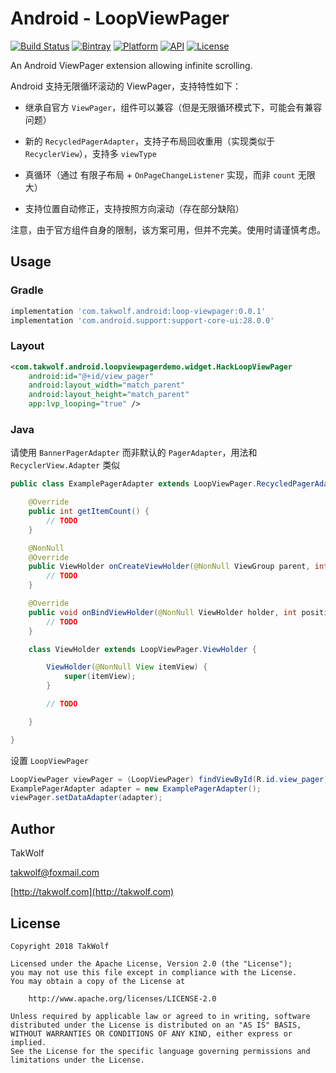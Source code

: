# Android - LoopViewPager #

[![Build Status](https://travis-ci.org/TakWolf/Android-LoopViewPager.svg?branch=master)](https://travis-ci.org/TakWolf/Android-LoopViewPager)
[![Bintray](https://img.shields.io/bintray/v/takwolf/maven/Android-LoopViewPager.svg)](https://bintray.com/takwolf/maven/Android-LoopViewPager/_latestVersion)
[![Platform](https://img.shields.io/badge/platform-Android-green.svg)](https://www.android.com)
[![API](https://img.shields.io/badge/API-14%2B-brightgreen.svg)](https://android-arsenal.com/api?level=14)
[![License](https://img.shields.io/github/license/TakWolf/Android-LoopViewPager.svg)](http://www.apache.org/licenses/LICENSE-2.0)

An Android ViewPager extension allowing infinite scrolling.

Android 支持无限循环滚动的 ViewPager，支持特性如下：

- 继承自官方 `ViewPager`，组件可以兼容（但是无限循环模式下，可能会有兼容问题）

- 新的 `RecycledPagerAdapter`，支持子布局回收重用（实现类似于 `RecyclerView`），支持多 `viewType`

- 真循环（通过 有限子布局 + `OnPageChangeListener` 实现，而非 `count` 无限大）

- 支持位置自动修正，支持按照方向滚动（存在部分缺陷）

注意，由于官方组件自身的限制，该方案可用，但并不完美。使用时请谨慎考虑。

## Usage ##

### Gradle ###

``` gradle
implementation 'com.takwolf.android:loop-viewpager:0.0.1'
implementation 'com.android.support:support-core-ui:28.0.0'
```

### Layout ###

``` xml
<com.takwolf.android.loopviewpagerdemo.widget.HackLoopViewPager
    android:id="@+id/view_pager"
    android:layout_width="match_parent"
    android:layout_height="match_parent"
    app:lvp_looping="true" />
```

### Java ###

请使用 `BannerPagerAdapter` 而非默认的 `PagerAdapter`，用法和 `RecyclerView.Adapter` 类似

``` java
public class ExamplePagerAdapter extends LoopViewPager.RecycledPagerAdapter<ExamplePagerAdapter.ViewHolder> {

    @Override
    public int getItemCount() {
        // TODO
    }

    @NonNull
    @Override
    public ViewHolder onCreateViewHolder(@NonNull ViewGroup parent, int viewType) {
        // TODO
    }

    @Override
    public void onBindViewHolder(@NonNull ViewHolder holder, int position) {
        // TODO
    }

    class ViewHolder extends LoopViewPager.ViewHolder {

        ViewHolder(@NonNull View itemView) {
            super(itemView);
        }

        // TODO

    }

}
```

设置 `LoopViewPager`

```java
LoopViewPager viewPager = (LoopViewPager) findViewById(R.id.view_pager);
ExamplePagerAdapter adapter = new ExamplePagerAdapter();
viewPager.setDataAdapter(adapter);
```

## Author ##

TakWolf

[takwolf@foxmail.com](mailto:takwolf@foxmail.com)

[http://takwolf.com](http://takwolf.com)

## License ##

```
Copyright 2018 TakWolf

Licensed under the Apache License, Version 2.0 (the "License");
you may not use this file except in compliance with the License.
You may obtain a copy of the License at

    http://www.apache.org/licenses/LICENSE-2.0

Unless required by applicable law or agreed to in writing, software
distributed under the License is distributed on an "AS IS" BASIS,
WITHOUT WARRANTIES OR CONDITIONS OF ANY KIND, either express or implied.
See the License for the specific language governing permissions and
limitations under the License.
```
